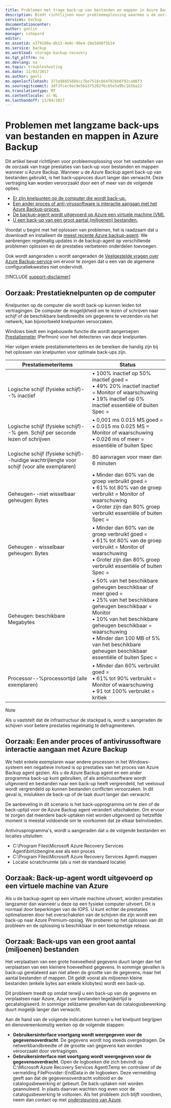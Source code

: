 ```yaml
---
title: Problemen met trage back-up van bestanden en mappen in Azure Backup | Microsoft Docs
description: Biedt richtlijnen voor probleemoplossing waarmee u de oorzaak van de Azure Backup prestatieproblemen analyseren
services: backup
documentationcenter: 
author: genlin
manager: cshepard
editor: 
ms.assetid: e379180a-db13-4e0c-90e4-28e5dd6f5b14
ms.service: backup
ms.workload: storage-backup-recovery
ms.tgt_pltfrm: na
ms.devlang: na
ms.topic: troubleshooting
ms.date: 11/03/2017
ms.author: genli
ms.openlocfilehash: 373a98855886cc7be7518c664f82bb6f92ca86f3
ms.sourcegitcommit: 3df3fcec9ac9e56a3f5282f6c65e5a9bc1b5ba22
ms.translationtype: MT
ms.contentlocale: nl-NL
ms.lasthandoff: 11/04/2017
---
```

# <a name="troubleshoot-slow-backup-of-files-and-folders-in-azure-backup"></a>Problemen met langzame back-ups van bestanden en mappen in Azure Backup
Dit artikel bevat richtlijnen voor probleemoplossing voor het vaststellen van de oorzaak van trage prestaties van back-up voor bestanden en mappen wanneer u Azure Backup. Wanneer u de Azure Backup agent back-up van bestanden gebruikt, is het back-upproces duurt langer dan verwacht. Deze vertraging kan worden veroorzaakt door een of meer van de volgende opties:

* [Er zijn knelpunten op de computer die wordt back-up.](#cause1)
* [Een ander proces of anti-virussoftware is interactie aangaan met het Azure Backup-proces.](#cause2)
* [De backup-agent wordt uitgevoerd op Azure een virtuele machine (VM).](#cause3)  
* [U een back-up van een groot aantal (miljoenen) bestanden.](#cause4)

Voordat u begint met het oplossen van problemen, het is raadzaam dat u downloadt en installeert de [meest recente Azure backup-agent](http://aka.ms/azurebackup_agent). We aanbrengen regelmatig updates in de backup-agent op verschillende problemen oplossen en de prestaties verbeteren onderdelen toevoegen.

Ook wordt aangeraden u wordt aangeraden de [Veelgestelde vragen over Azure Backup-service](backup-azure-backup-faq.md) om ervoor te zorgen dat u een van de algemene configuratiekwesties niet ondervindt.

[!INCLUDE [support-disclaimer](../../includes/support-disclaimer.md)]

<a id="cause1"></a>

## <a name="cause-performance-bottlenecks-on-the-computer"></a>Oorzaak: Prestatieknelpunten op de computer
Knelpunten op de computer die wordt back-up kunnen leiden tot vertragingen. De computer de mogelijkheid om te lezen of schrijven naar schijf of de beschikbare bandbreedte om gegevens te verzenden via het netwerk, kan bijvoorbeeld knelpunten veroorzaken.

Windows biedt een ingebouwde functie die wordt aangeroepen [Prestatiemeter](https://technet.microsoft.com/magazine/2008.08.pulse.aspx) (Perfmon) voor het detecteren van deze knelpunten.

Hier volgen enkele prestatiemeteritems en de bereiken die handig zijn bij het oplossen van knelpunten voor optimale back-ups zijn.

| Prestatiemeteritems | Status |
| --- | --- |
| Logische schijf (fysieke schijf)--% inactief |• 100% inactief op 50% inactief goed =</br>• 49% 20% inactief inactief = Monitor of waarschuwing</br>• 19% inactief op 0% inactief essentiële of buiten Spec = |
| Logische schijf (fysieke schijf)--% gem. Schijf per seconde lezen of schrijven |• 0,001 ms 0.015 MS goed =</br>• 0.015 ms 0.025 MS = Monitor of waarschuwing</br>• 0.026 ms of meer = essentiële of buiten Spec |
| Logische schijf (fysieke schijf)--huidige wachtrijlengte voor schijf (voor alle exemplaren) |80 aanvragen voor meer dan 6 minuten |
| Geheugen--niet wisselbaar geheugen: Bytes |• Minder dan 60% van de groep verbruikt goed =<br>• 61% tot 80% van de groep verbruikt = Monitor of waarschuwing</br>• Groter zijn dan 80% groep verbruikt essentiële of buiten Spec = |
| Geheugen - wisselbaar geheugen: Bytes |• Minder dan 60% van de groep verbruikt goed =</br>• 61% tot 80% van de groep verbruikt = Monitor of waarschuwing</br>• Groter zijn dan 80% groep verbruikt essentiële of buiten Spec = |
| Geheugen: beschikbare Megabytes |• 50% van het beschikbare geheugen beschikbaar of meer goed =</br>• 25% van het beschikbare geheugen beschikbaar = Monitor</br>• 10% van het beschikbare geheugen beschikbaar = waarschuwing</br>• Minder dan 100 MB of 5% van het beschikbare geheugen beschikbaar essentiële of buiten Spec = |
| Processor--\%processortijd (alle exemplaren) |• Minder dan 60% verbruikt goed =</br>• 61% tot 90% verbruikt = Monitor of waarschuwing</br>• 91 tot 100% verbruikt = kritiek |

> [!NOTE]
> Als u vaststelt dat de infrastructuur de stackpad is, wordt u aangeraden de schijven voor betere prestaties regelmatig te defragmenteren.
>
>

<a id="cause2"></a>

## <a name="cause-another-process-or-antivirus-software-interfering-with-azure-backup"></a>Oorzaak: Een ander proces of antivirussoftware interactie aangaan met Azure Backup
We hebt enkele exemplaren waar andere processen in het Windows-systeem een negatieve invloed is op prestaties van het proces van Azure Backup agent gezien. Als u de Azure Backup agent en een ander programma back-up kunt gebruiken, of als antivirussoftware wordt uitgevoerd en bestanden naar een back-up heeft vergrendeld, het veelvoud wordt vergrendeld op kunnen bestanden conflicten veroorzaken. In dit geval is, mislukken de back-up of de taak duurt langer dan verwacht.

De aanbeveling in dit scenario is het back-upprogramma om te zien of de back-uptijd voor de Azure Backup agent verandert uitschakelen. Om ervoor te zorgen dat meerdere back-uptaken niet worden uitgevoerd op hetzelfde moment is meestal voldoende om te voorkomen dat ze elkaar beïnvloeden.

Antivirusprogramma's, wordt u aangeraden dat u de volgende bestanden en locaties uitsluiten:

* C:\Program Files\Microsoft Azure Recovery Services Agent\bin\cbengine.exe als een proces
* C:\Program Files\Microsoft Azure Recovery Services Agent\ mappen
* Locatie scratchruimte (als u niet de standaard locatie)

<a id="cause3"></a>

## <a name="cause-backup-agent-running-on-an-azure-virtual-machine"></a>Oorzaak: Back-up-agent wordt uitgevoerd op een virtuele machine van Azure
Als u de backup-agent op een virtuele machine uitvoert, worden prestaties langzamer dan wanneer u deze op een fysieke computer uitvoert. Dit is normaal door beperkingen van de IOPS.  U kunt echter de prestaties optimaliseren door het overschakelen van de schijven die zijn wordt een back-up naar Azure Premium-opslag. We proberen op het oplossen van dit probleem en de oplossing is beschikbaar in een toekomstige release.

<a id="cause4"></a>

## <a name="cause-backing-up-a-large-number-millions-of-files"></a>Oorzaak: Back-ups van een groot aantal (miljoenen) bestanden
Het verplaatsen van een grote hoeveelheid gegevens duurt langer dan het verplaatsen van een kleinere hoeveelheid gegevens. In sommige gevallen is back-up gerelateerd aan niet alleen de grootte van de gegevens, maar het aantal bestanden of mappen. Dit geldt vooral als miljoenen kleine bestanden (enkele bytes aan enkele kilobytes) wordt een back-up.

Dit probleem treedt op omdat terwijl u een back-up van de gegevens en verplaatsen naar Azure, Azure uw bestanden tegelijkertijd is gecatalogiseerd. In sommige zeldzame gevallen kan de catalogusbewerking duurt mogelijk langer dan verwacht.

Aan de hand van de volgende indicatoren kunnen u het knelpunt begrijpen en dienovereenkomstig werken op de volgende stappen:

* **Gebruikersinterface voortgang wordt weergegeven voor de gegevensoverdracht**. De gegevens wordt nog steeds overgedragen. De netwerkbandbreedte of de grootte van gegevens kan worden veroorzaakt door vertragingen.
* **Gebruikersinterface niet voortgang wordt weergegeven voor de gegevensoverdracht**. Open de logboeken die zich bevindt op C:\Microsoft Azure Recovery Services Agent\Temp en controleer of de vermelding FileProvider::EndData in de logboeken. Deze vermelding geeft aan dat de gegevensoverdracht voltooid en de catalogusbewerking er gebeurt. De back-uptaken niet worden geannuleerd. In plaats daarvan wachten nog even voor de catalogusbewerking te voltooien. Als het probleem zich blijft voordoen, neem dan contact op met [ondersteuning van Azure](https://portal.azure.com/#create/Microsoft.Support).
